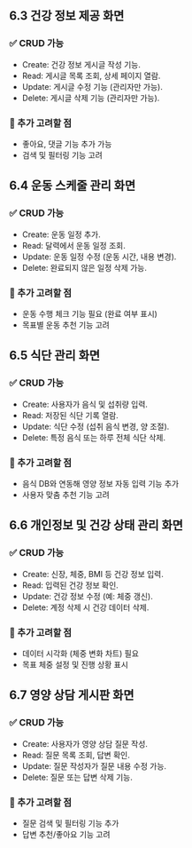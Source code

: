 ## 6.3 건강 정보 제공 화면
### ✅ CRUD 가능
- Create: 건강 정보 게시글 작성 기능.
- Read: 게시글 목록 조회, 상세 페이지 열람.
- Update: 게시글 수정 기능 (관리자만 가능).
- Delete: 게시글 삭제 기능 (관리자만 가능).

### 📌 추가 고려할 점
- 좋아요, 댓글 기능 추가 가능
- 검색 및 필터링 기능 고려

## 6.4 운동 스케줄 관리 화면
### ✅ CRUD 가능
- Create: 운동 일정 추가.
- Read: 달력에서 운동 일정 조회.
- Update: 운동 일정 수정 (운동 시간, 내용 변경).
- Delete: 완료되지 않은 일정 삭제 가능.
### 📌 추가 고려할 점
- 운동 수행 체크 기능 필요 (완료 여부 표시)
- 목표별 운동 추천 기능 고려

## 6.5 식단 관리 화면
### ✅ CRUD 가능
- Create: 사용자가 음식 및 섭취량 입력.
- Read: 저장된 식단 기록 열람.
- Update: 식단 수정 (섭취 음식 변경, 양 조절).
- Delete: 특정 음식 또는 하루 전체 식단 삭제.

### 📌 추가 고려할 점
- 음식 DB와 연동해 영양 정보 자동 입력 기능 추가
- 사용자 맞춤 추천 기능 고려

## 6.6 개인정보 및 건강 상태 관리 화면
### ✅ CRUD 가능
- Create: 신장, 체중, BMI 등 건강 정보 입력.
- Read: 입력된 건강 정보 확인.
- Update: 건강 정보 수정 (예: 체중 갱신).
- Delete: 계정 삭제 시 건강 데이터 삭제.

### 📌 추가 고려할 점
- 데이터 시각화 (체중 변화 차트) 필요
- 목표 체중 설정 및 진행 상황 표시

## 6.7 영양 상담 게시판 화면
### ✅ CRUD 가능
- Create: 사용자가 영양 상담 질문 작성.
- Read: 질문 목록 조회, 답변 확인.
- Update: 질문 작성자가 질문 내용 수정 가능.
- Delete: 질문 또는 답변 삭제 기능.

### 📌 추가 고려할 점
- 질문 검색 및 필터링 기능 추가
- 답변 추천/좋아요 기능 고려
